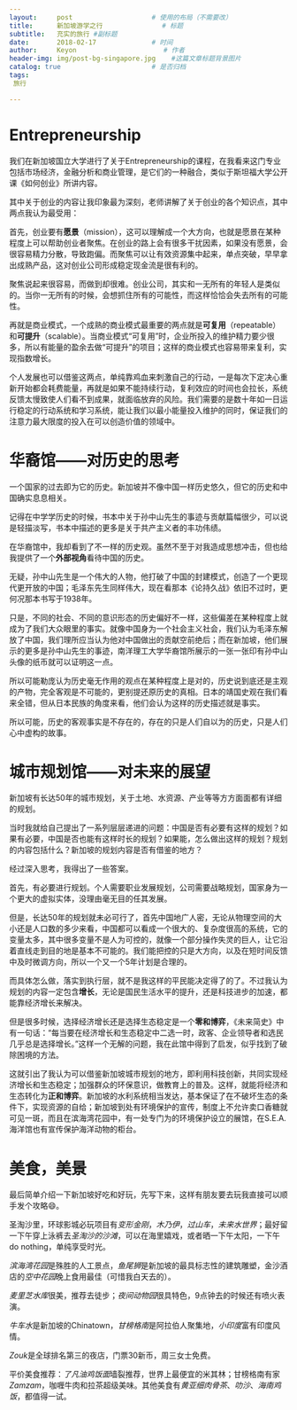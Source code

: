 ```yaml
---
layout:     post                    # 使用的布局（不需要改）
title:      新加坡游学之行               # 标题 
subtitle:   充实的旅行 #副标题
date:       2018-02-17              # 时间
author:     Keyon                      # 作者
header-img: img/post-bg-singapore.jpg    #这篇文章标题背景图片
catalog: true                       # 是否归档
tags:
 旅行

---
```


# Entrepreneurship
我们在新加坡国立大学进行了关于Entrepreneurship的课程，在我看来这门专业包括市场经济，金融分析和商业管理，是它们的一种融合，类似于斯坦福大学公开课《如何创业》所讲内容。

其中关于创业的内容让我印象最为深刻，老师讲解了关于创业的各个知识点，其中两点我认为最受用：

首先，创业要有**愿景**（mission），这可以理解成一个大方向，也就是愿景在某种程度上可以帮助创业者聚焦。在创业的路上会有很多干扰因素，如果没有愿景，会很容易精力分散，导致跑偏。而聚焦可以让有效资源集中起来，单点突破，早早拿出成熟产品，这对创业公司形成稳定现金流是很有利的。

聚焦说起来很容易，而做到却很难。创业公司，其实和一无所有的年轻人是类似的。当你一无所有的时候，会想抓住所有的可能性，而这样恰恰会失去所有的可能性。

再就是商业模式，一个成熟的商业模式最重要的两点就是**可复用**（repeatable）和**可提升**（scalable）。当商业模式“可复用”时，企业所投入的维护精力要少很多，所以有能量的盈余去做“可提升”的项目；这样的商业模式也容易带来复利，实现指数增长。

个人发展也可以借鉴这两点，单纯靠鸡血来刺激自己的行动，一是每次下定决心重新开始都会耗费能量，再就是如果不能持续行动，复利效应的时间也会拉长，系统反馈太慢致使人们看不到成果，就面临放弃的风险。我们需要的是数十年如一日运行稳定的行动系统和学习系统，能让我们以最小能量投入维护的同时，保证我们的注意力最大限度的投入在可以创造价值的领域中。

# 华裔馆——对历史的思考
一个国家的过去即为它的历史。新加坡并不像中国一样历史悠久，但它的历史和中国确实息息相关。

记得在中学学历史的时候，书本中关于孙中山先生的事迹与贡献篇幅很少，可以说是轻描淡写，书本中描述的更多是关于共产主义者的丰功伟绩。

在华裔馆中，我却看到了不一样的历史观。虽然不至于对我造成思想冲击，但也给我提供了一个**外部视角**看待中国的历史。

无疑，孙中山先生是一个伟大的人物，他打破了中国的封建模式，创造了一个更现代更开放的中国；毛泽东先生同样伟大，现在看那本《论持久战》依旧不过时，更何况那本书写于1938年。

只是，不同的社会、不同的意识形态的历史偏好不一样，这些偏差在某种程度上就成为了我们大众眼里的事实。就像中国身为一个社会主义社会，我们认为毛泽东解放了中国，我们理所应当认为他对中国做出的贡献空前绝后；而在新加坡，他们展示的更多是孙中山先生的事迹，南洋理工大学华裔馆所展示的一张一张印有孙中山头像的纸币就可以证明这一点。

所以可能勒庞认为历史毫无作用的观点在某种程度上是对的，历史说到底还是主观的产物，完全客观是不可能的，更别提还原历史的真相。日本的靖国史观在我们看来全错，但从日本民族的角度来看，他们会认为这样的历史描述就是事实。

所以可能，历史的客观事实是不存在的，存在的只是人们自以为的历史，只是人们心中虚构的故事。

# 城市规划馆——对未来的展望
新加坡有长达50年的城市规划，关于土地、水资源、产业等等方方面面都有详细的规划。

当时我就给自己提出了一系列层层递进的问题：中国是否有必要有这样的规划？如果有必要，中国是否也能有这样时长的规划？如果能，怎么做出这样的规划？规划的内容包括什么？新加坡的规划内容是否有借鉴的地方？

经过深入思考，我得出了一些答案。

首先，有必要进行规划。个人需要职业发展规划，公司需要战略规划，国家身为一个更大的虚拟实体，没理由毫无目的任其发展。

但是，长达50年的规划就未必可行了，首先中国地广人密，无论从物理空间的大小还是人口数的多少来看，中国都可以看成一个很大的、复杂度很高的系统，它的变量太多，其中很多变量不是人为可控的，就像一个部分操作失灵的巨人，让它沿着直线走到目的地是基本不可能的。我们能把控的只是大方向，以及在短时间反馈中及时微调方向，所以一个又一个5年计划是合理的。

而具体怎么做，落实到执行层，就不是我这样的平民能决定得了的了。不过我认为规划的内容一定包含**增长**，无论是国民生活水平的提升，还是科技进步的加速，都能靠经济增长来解决。

但是很多时候，选择经济增长还是选择生态稳定是一个**零和博弈**，《未来简史》中有一句话：“每当要在经济增长和生态稳定中二选一时，政客、企业领导者和选民几乎总是选择增长。”这样一个无解的问题，我在此馆中得到了启发，似乎找到了破除困境的方法。

这就引出了我认为可以借鉴新加坡城市规划的地方，即利用科技创新，共同实现经济增长和生态稳定；加强群众的环保意识，做教育上的普及。这样，就能将经济和生态转化为**正和博弈**。新加坡的水利系统相当发达，基本保证了在不破坏生态的条件下，实现资源的自给；新加坡到处有环境保护的宣传，制度上不允许卖口香糖就可见一斑，而且在滨海湾花园中，有一处专门为的环境保护设立的展馆，在S.E.A.海洋馆也有宣传保护海洋动物的柜台。

# 美食，美景
最后简单介绍一下新加坡好吃和好玩，先写下来，这样有朋友要去玩我直接可以顺手发个攻略😄。

圣淘沙里，环球影城必玩项目有*变形金刚*，*木乃伊*，*过山车*，*未来水世界*；最好留一下午穿上泳裤去*圣淘沙的沙滩*，可以在海里嬉戏，或者晒一下午太阳，一下午do nothing，单纯享受时光。

*滨海湾花园*是殊胜的人工景点，*鱼尾狮*是新加坡的最具标志性的建筑雕塑，金沙酒店的*空中花园*晚上食用最佳（可惜我白天去的）。

*麦里芝水库*很美，推荐去徒步；*夜间动物园*很具特色，9点钟去的时候还有喷火表演。

*牛车水*是新加坡的Chinatown，*甘榜格南*是阿拉伯人聚集地，*小印度*富有印度风情。

*Zouk*是全球排名第三的夜店，门票30新币，周三女士免费。

平价美食推荐：*了凡油鸡饭面*墙裂推荐，世界上最便宜的米其林；甘榜格南有家*Zamzam*，咖喱牛肉和拉茶超级美味。其他美食有*黄亚细肉骨茶*、*叻沙*、*海南鸡饭*，都值得一试。
